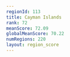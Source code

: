 ```yaml
---
regionId: 113
title: Cayman Islands
rank: 72
meanScore: 72.09
globalMeanScore: 70.22
numRegions: 220
layout: region_score
---
```

